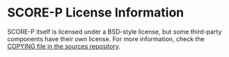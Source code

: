 # SCORE-P License Information

SCORE-P itself is licensed under a BSD-style license, but some third-party components
have their own license. For more information, check the
[COPYING file in the sources repository](https://gitlab.com/score-p/scorep/-/blob/master/COPYING).
